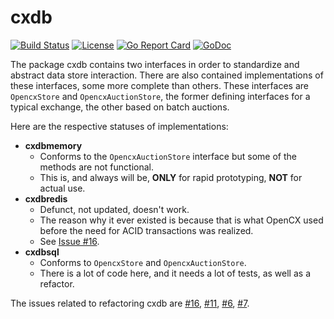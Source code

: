 # cxdb
[![Build Status](https://travis-ci.org/mit-dci/opencx.svg?branch=master)](https://travis-ci.org/mit-dci/opencx)
[![License](https://img.shields.io/badge/License-MIT-brightgreen.svg)](https://github.com/mit-dci/opencx/blob/master/LICENSE)
[![Go Report Card](https://goreportcard.com/badge/github.com/mit-dci/opencx)](https://goreportcard.com/report/github.com/mit-dci/opencx)
[![GoDoc](https://godoc.org/github.com/mit-dci/opencx/cxdb?status.svg)](https://godoc.org/github.com/mit-dci/opencx/cxdb)

The package cxdb contains two interfaces in order to standardize and abstract data store interaction.
There are also contained implementations of these interfaces, some more complete than others.
These interfaces are `OpencxStore` and `OpencxAuctionStore`, the former defining interfaces for a typical exchange, the other based on batch auctions.

Here are the respective statuses of implementations:

  - **cxdbmemory**
    - Conforms to the `OpencxAuctionStore` interface but some of the methods are not functional.
    - This is, and always will be, **ONLY** for rapid prototyping, **NOT** for actual use.
  - **cxdbredis**
    - Defunct, not updated, doesn't work.
    - The reason why it ever existed is because that is what OpenCX used before the need for ACID transactions was realized.
    - See [Issue #16](https://github.com/mit-dci/opencx/issues/16).
  - **cxdbsql**
    - Conforms to `OpencxStore` and `OpencxAuctionStore`.
    - There is a lot of code here, and it needs a lot of tests, as well as a refactor.

The issues related to refactoring cxdb are [#16](https://github.com/mit-dci/opencx/issues/16), [#11](https://github.com/mit-dci/opencx/issues/11), [#6](https://github.com/mit-dci/opencx/issues/6), [#7](https://github.com/mit-dci/opencx/issues/7).
